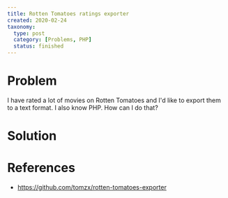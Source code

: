 ```yaml
---
title: Rotten Tomatoes ratings exporter
created: 2020-02-24
taxonomy:
  type: post
  category: [Problems, PHP]
  status: finished
---
```


# Problem
I have rated a lot of movies on Rotten Tomatoes and I'd like to export them to a text format. I also know PHP. How can I do that?

# Solution


# References
* https://github.com/tomzx/rotten-tomatoes-exporter
